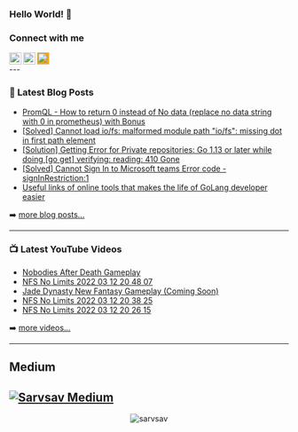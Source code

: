 ### Hello World! 👋

### Connect with me
<a href="https://www.instagram.com/codingtherightway/">
  <img align="left" alt="CodingTheRightWay's Instagram" width="22px" src="https://raw.githubusercontent.com/hussainweb/hussainweb/main/icons/instagram.png" />
</a>
<!-- <a href="https://twitter.com/username">
  <img align="left" alt="Username | Twitter" width="22px" src="https://raw.githubusercontent.com/peterthehan/peterthehan/master/assets/twitter.svg" />
</a> -->
<a href="https://www.linkedin.com/in/sarvsav/">
  <img align="left" alt="Sarvsav's LinkedIN" width="22px" src="https://raw.githubusercontent.com/peterthehan/peterthehan/master/assets/linkedin.svg" />
</a>
<a href="https://www.linkedin.com/in/sarvsav/">
  <img width="22px" style="background-color: orange;" src="https://unpkg.com/simple-icons@v6/icons/firefoxbrowser.svg" />
</a>
<br />
---

### 📕 Latest Blog Posts

<!-- BLOG-POST-LIST:START -->
- [PromQL - How to return 0 instead of No data &lpar;replace no data string with 0 in prometheus&rpar; with Bonus](http://www.codingtherightway.com/2022/02/promql-how-to-return-0-instead-of-no.html)
- [[Solved] Cannot load io/fs: malformed module path &quot;io/fs&quot;: missing dot in first path element](http://www.codingtherightway.com/2022/01/solved-cannot-load-iofs-malformed.html)
- [[Solution] Getting Error for Private repositories: Go 1.13 or later while doing [go get] verifying: reading: 410 Gone](http://www.codingtherightway.com/2021/12/solution-getting-error-for-private.html)
- [[Solved] Cannot Sign In to Microsoft teams Error code - signInRestriction:1](http://www.codingtherightway.com/2021/03/solved-cannot-sign-in-to-microsoft.html)
- [Useful links of online tools that makes the life of GoLang developer easier](http://www.codingtherightway.com/2021/03/useful-links-of-online-tools-that-makes.html)
<!-- BLOG-POST-LIST:END -->

➡️ [more blog posts...](http://www.codingtherightway.com/)

---
### 📺 Latest YouTube Videos

<!-- YOUTUBE:START -->
- [Nobodies After Death Gameplay](https://www.youtube.com/watch?v=H7LXr_JLtFE)
- [NFS No Limits 2022 03 12 20 48 07](https://www.youtube.com/watch?v=iW2WDVNMFqc)
- [Jade Dynasty New Fantasy Gameplay &lpar;Coming Soon&rpar;](https://www.youtube.com/watch?v=uUkplvne-p0)
- [NFS No Limits 2022 03 12 20 38 25](https://www.youtube.com/watch?v=0FsEF_Vs2ZQ)
- [NFS No Limits 2022 03 12 20 26 15](https://www.youtube.com/watch?v=DyZxOo13hrE)
<!-- YOUTUBE:END -->

➡️ [more videos...](https://www.youtube.com/c/Cyberbitgame2D)

---
## Medium

[![Sarvsav Medium](https://github-readme-medium.vercel.app/?username=sarvsav&limit=1)](https://medium.com/@sarvsav)
---

<p align="center"> 
  <img src="https://github-readme-stats.vercel.app/api?username=sarvsav&show_icons=true&theme=discord_old_blurple" alt="sarvsav" />
</p>

<!--
**sarvsav/sarvsav** is a ✨ _special_ ✨ repository because its `README.md` (this file) appears on your GitHub profile.

Here are some ideas to get you started:

- 🔭 I’m currently working on ...
- 🌱 I’m currently learning ...
- 👯 I’m looking to collaborate on ...
- 🤔 I’m looking for help with ...
- 💬 Ask me about ...
- 📫 How to reach me: ...
- 😄 Pronouns: ...
- ⚡ Fun fact: ...
-->

[website]: http://www.codingtherightway.com/


